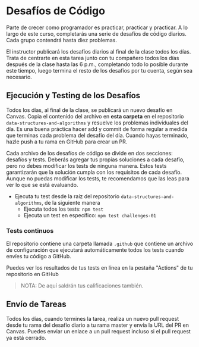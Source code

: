 ﻿# Desafíos de Código

Parte de crecer como programador es practicar, practicar y practicar. A lo largo de este curso, completarás una serie de desafíos de código diarios. Cada grupo contendrá hasta diez problemas.

El instructor publicará los desafíos diarios al final de la clase todos los días. Trata de centrarte en esta tarea junto con tu compañero todos los días después de la clase hasta las 6 p.m., completando todo lo posible durante este tiempo, luego termina el resto de los desafíos por tu cuenta, según sea necesario.

## Ejecución y Testing de los Desafíos

Todos los días, al final de la clase, se publicará un nuevo desafío en Canvas. Copia el contenido del archivo en **esta carpeta** en el repositorio `data-structures-and-algorithms` y resuelve los problemas individuales del día. Es una buena práctica hacer add y commit de forma regular a medida que terminas cada problema del desafío del día. Cuando hayas terminado, hazle push a tu rama en GitHub para crear un PR.

Cada archivo de los desafíos de código se divide en dos secciones: desafíos y tests. Deberás agregar tus propias soluciones a cada desafío, pero no debes modificar los tests de ninguna manera. Estos tests garantizarán que la solución cumpla con los requisitos de cada desafío. Aunque no puedas modificar los tests, te recomendamos que las leas para ver lo que se está evaluando.

- Ejecuta tu test desde la raíz del repositorio `data-structures-and-algorithms`, de la siguiente manera
  - Ejecuta todos los tests: `npm test`
  - Ejecuta un test en específico: `npm test challenges-01`

### Tests continuos

El repositorio contiene una carpeta llamada `.github` que contiene un archivo de configuración que ejecutará automáticamente todos los tests cuando envíes tu código a GitHub.

Puedes ver los resultados de tus tests en línea en la pestaña "Actions" de tu repositorio en GitHub

> NOTA: De aquí saldrán tus calificaciones también.

## Envío de Tareas

Todos los días, cuando termines la tarea, realiza un nuevo pull request desde tu rama del desafío diario a tu rama master y envía la URL del PR en Canvas. Puedes enviar un enlace a un pull request incluso si el pull request ya está cerrado.

